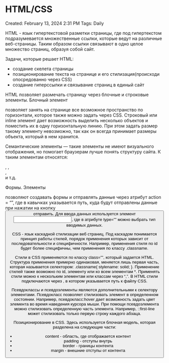 # HTML/CSS

Created: February 13, 2024 2:31 PM
Tags: Daily

HTML - язык гипертекстовой разметки страницы, где под гипертекстом подразумевается  множественные ссылки, которые ведут на различные веб-страницы. Таким образом ссылки связывают в одно целое множество страниц, образуя собой сайт.

Задачи, которые решает HTML:

- создание скелета страницы
- позиционирование текста на странице и его стилизация(происходи опосредованно через CSS)
- создание гиперссылки и связывание страниц в единый сайт

HTML позволяет размечать страницу через блочные и строковые элементы. 
Блочный элемент<div> позволяет занять на странице все возможное пространство по горизонтали, которое также можно задать через CSS.
Строковый или inline элемент <span> дает возможность выделить несколько объектов и поместить их в одну горизонтальную линию. При этом задать размер такому элементу невозможно, так как он всегда принимает размеры объекта, который в нем хранится.

Семантические элементы — такие элементы не имеют визуального отображения, но помогает браузерам лучше понять структуру сайта.
К таким элементам относятся:<section>, <body>, <main>, <nav> и т.д.

Формы. Элементы <form> позволяют создавать формы и отправлять данные через атрибут action = “”, где в кавычках указывается путь, куда будут отправлены данные при нажатии на кнопку <button> отправить. Для ввода данных используется элемент <input>, где в атрибуте type=”” можно выбрать тип вводимых данных.

CSS - язык каскадной стилизации веб страниц. Под каскадом понимается принцип работы стилей, порядок применения которых зависит от последовательности и специфичности. Например, применения стиля по id будет более специфичны, чем применения по классу .classname. 

Стили в CSS применяются по классу class=””, который задается HTML. Структура применения примерно одинаковая, меняется лишь первая часть, которая называется селектором:
.classname{ stylename: solid; }. Применение стилей также возможно по id, элементу или ко всем элементам *. 
Применять стили можно к нескольким элементам или классам через “,”.
В HTML стили подключаются через <link>, в котором указывается путь к файлу CSS.

Псевдоклассы и псевдоэлементы являются дополнительными к селектору элементами. Псевдокласс позволяет стилизовать элемент в определенном состоянии. Например, псевдокласс:hover дает возможность задать цвет элемента во время наведения курсора мыши. 
При помощи псевдоэлемента можно стилизовать определенную часть элемента. Например, ::first-line может стилизовать только первую строку каждого абзаца.

Позиционирование в CSS. Здесь используется блочная модель, которая разделена на следующие части:

- content - область, где отображается контент
- padding - отступы внутрь
- border - границы контента
- margin - внешние отступы от контента